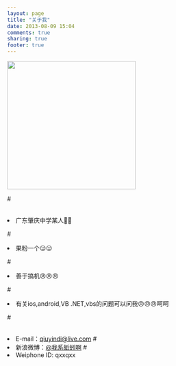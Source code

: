 ```yaml
---
layout: page
title: "关于我"
date: 2013-08-09 15:04
comments: true
sharing: true
footer: true
---
```

<IMG alt="" src="http://qxxqxx.github.io/images/about/1.jpg" width=300 height=300></DIV>

#<br/><br/><li>广东肇庆中学某人😬😬

#<li>果粉一个😑😑


#<li>善于搞机😠😠😠


#<li>有关ios,android,VB .NET,vbs的问题可以问我😠😠😠呵呵



#<br/><br/><li>E-mail：<qiuyindi@live.com>
#<li>新浪微博：[@我系蚯蚓啊](http://weibo.com/qzoro)
#<li>Weiphone ID: qxxqxx